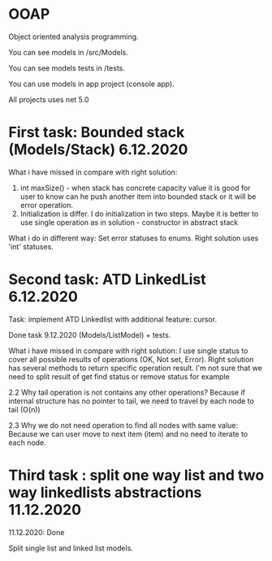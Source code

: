 # OOAP
Object oriented analysis programming.

You can see models in /src/Models.

You can see models tests in /tests.

You can use models in app project (console app).

All projects uses net 5.0

# First task: Bounded stack (Models/Stack) 6.12.2020

What i have missed in compare with right solution: 
1) int maxSize() - when stack has concrete capacity value it is good for user to know can he push another item into bounded stack or it will be error operation.
2) Initialization is differ. I do initialization in two steps. Maybe it is better to use single operation as in solution - constructor in abstract stack 

What i do in different way:
Set error statuses to enums. Right solution uses 'int' statuses. 

# Second task: ATD LinkedList 6.12.2020

Task: implement ATD Linkedlist with additional feature: cursor.

Done task 9.12.2020 (Models/ListModel) + tests.

What i have missed in compare with right solution: 
I use single status to cover all possible results of operations (OK, Not set, Error). Right solution has several methods to return specific operation result. I'm not sure that we need to split result of get find status or remove status for example

2.2 Why tail operation is not contains any other operations? Because if internal structure has no pointer to tail, we need to travel by each node to tail (O(n))

2.3 Why we do not need operation to find all nodes with same value: Because we can user move to next item (item) and no need to iterate to each node.

# Third task : split one way list and two way linkedlists abstractions 11.12.2020

11.12.2020: Done

Split single list and linked list models. 
